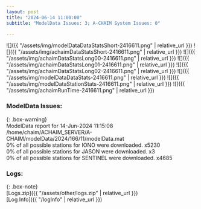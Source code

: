 ```yaml
---
layout: post
title: "2024-06-14 11:00:00"
subtitle: "ModelData Issues: 3; A-CHAIM System Issues: 0"

---
```


![]({{ "/assets/img/modelDataDataStatsShort-2416611.png" | relative_url }})
![]({{ "/assets/img/achaimDataStatsShort-2416611.png" | relative_url }})
![]({{ "/assets/img/achaimDataStatsLong00-2416611.png" | relative_url }})
![]({{ "/assets/img/achaimDataStatsLong01-2416611.png" | relative_url }})
![]({{ "/assets/img/achaimDataStatsLong02-2416611.png" | relative_url }})
![]({{ "/assets/img/modelDataDataStats-2416611.png" | relative_url }})
![]({{ "/assets/img/modelDataStationStats-2416611.png" | relative_url }})
![]({{ "/assets/img/achaimRunTime-2416611.png" | relative_url }})


### ModelData Issues:  
  
{: .box-warning}  
 ModelData report for 14-Jun-2024 11:15:08   
 /home/chaim/ACHAIM_SERVER/A-CHAIM/modelData/2024/166/11/modelData.mat   
 0% of all possible stations for IONO were downloaded. x5230   
 0% of all possible stations for JASON were downloaded. x3   
 0% of all possible stations for SENTINEL were downloaded. x4685   
  


### Logs:  
  
{: .box-note}  
[Logs.zip]({{ "/assets/other/logs.zip" | relative_url }})  
[Log Info]({{ "/logInfo" | relative_url }})  
